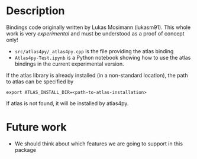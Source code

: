 # Description

Bindings code originally written by Lukas Mosimann (lukasm91).
This whole work is very *experimental* and must be understood as a proof of concept only!

- `src/atlas4py/_atlas4py.cpp` is the file providing the atlas binding
- `Atlas4py-Test.ipynb` is a Python notebook showing how to use the atlas bindings in the current experimental version.

If the atlas library is already installed (in a non-standard location), the path to atlas can be specified by
```
export ATLAS_INSTALL_DIR=<path-to-atlas-installation>
```
If atlas is not found, it will be installed by atlas4py.

# Future work

- We should think about which features we are going to support in this package

